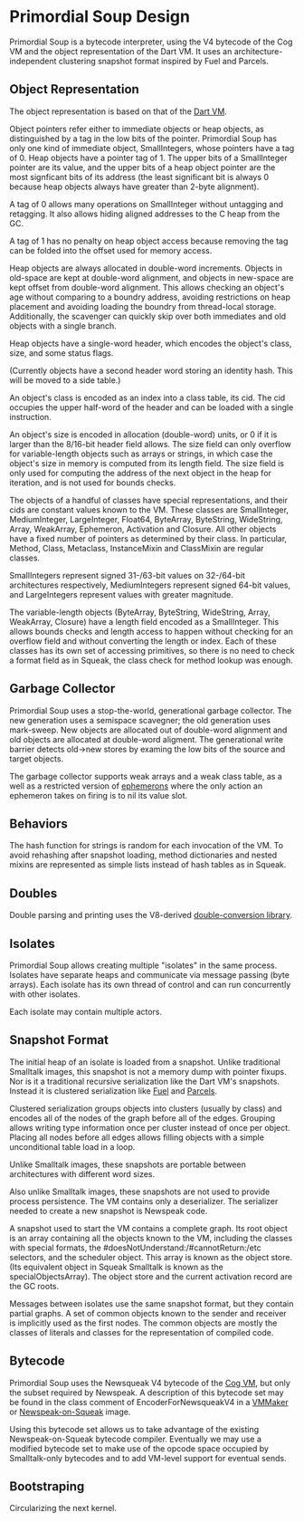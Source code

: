 # Primordial Soup Design

Primordial Soup is a bytecode interpreter, using the V4 bytecode of the Cog VM and the object representation of the Dart VM. It uses an architecture-independent clustering snapshot format inspired by Fuel and Parcels. 

## Object Representation

The object representation is based on that of the [Dart VM](https://github.com/dart-lang/sdk/blob/master/runtime/vm/raw_object.h).

Object pointers refer either to immediate objects or heap objects, as distinguished by a tag in the low bits of the pointer. Primordial Soup has only one kind of immediate object, SmallIntegers, whose pointers have a tag of 0. Heap objects have a pointer tag of 1. The upper bits of a SmallInteger pointer are its value, and the upper bits of a heap object pointer are the most signficant bits of its address (the least significant bit is always 0 because heap objects always have greater than 2-byte alignment).

A tag of 0 allows many operations on SmallInteger without untagging and retagging. It also allows hiding aligned addresses to the C heap from the GC.

A tag of 1 has no penalty on heap object access because removing the tag can be folded into the offset used for memory access.

Heap objects are always allocated in double-word increments. Objects in old-space are kept at double-word alignment, and objects in new-space are kept offset from double-word alignment. This allows checking an object's age without comparing to a boundry address, avoiding restrictions on heap placement and avoiding loading the boundry from thread-local storage. Additionally, the scavenger can quickly skip over both immediates and old objects with a single branch.

Heap objects have a single-word header, which encodes the object's class, size, and some status flags.

(Currently objects have a second header word storing an identity hash. This will be moved to a side table.)

An object's class is encoded as an index into a class table, its cid. The cid occupies the upper half-word of the header and can be loaded with a single instruction.

An object's size is encoded in allocation (double-word) units, or 0 if it is larger than the 8/16-bit header field allows. The size field can only overflow for variable-length objects such as arrays or strings, in which case the object's size in memory is computed from its length field. The size field is only used for computing the address of the next object in the heap for iteration, and is not used for bounds checks.

The objects of a handful of classes have special representations, and their cids are constant values known to the VM. These classes are SmallInteger, MediumInteger, LargeInteger, Float64, ByteArray, ByteString, WideString, Array, WeakArray, Ephemeron, Activation and Closure. All other objects have a fixed number of pointers as determined by their class. In particular, Method, Class, Metaclass, InstanceMixin and ClassMixin are regular classes.

SmallIntegers represent signed 31-/63-bit values on 32-/64-bit architectures respectively, MediumIntegers represent signed 64-bit values, and LargeIntegers represent values with greater magnitude.

The variable-length objects (ByteArray, ByteString, WideString, Array, WeakArray, Closure) have a length field encoded as a SmallInteger. This allows bounds checks and length access to happen without checking for an overflow field and without converting the length or index. Each of these classes has its own set of accessing primitives, so there is no need to check a format field as in Squeak, the class check for method lookup was enough.

## Garbage Collector

Primordial Soup uses a stop-the-world, generational garbage collector. The new generation uses a semispace scavegner; the old generation uses mark-sweep. New objects are allocated out of double-word alignment and old objects are allocated at double-word aligment. The generational write barrier detects old->new stores by examing the low bits of the source and target objects.

The garbage collector supports weak arrays and a weak class table, as a well as a restricted version of [ephemerons](http://dl.acm.org/citation.cfm?id=263733) where the only action an ephemeron takes on firing is to nil its value slot.

## Behaviors

The hash function for strings is random for each invocation of the VM. To avoid rehashing after snapshot loading, method dictionaries and nested mixins are represented as simple lists instead of hash tables as in Squeak.

## Doubles

Double parsing and printing uses the V8-derived [double-conversion library](https://github.com/google/double-conversion).

## Isolates

Primordial Soup allows creating multiple "isolates" in the same process. Isolates have separate heaps and communicate via message passing (byte arrays). Each isolate has its own thread of control and can run concurrently with other isolates.

Each isolate may contain multiple actors.

## Snapshot Format

The initial heap of an isolate is loaded from a snapshot. Unlike traditional Smalltalk images, this snapshot is not a memory dump with pointer fixups. Nor is it a traditional recursive serialization like the Dart VM's snapshots. Instead it is clustered serialization like [Fuel](http://rmod.inria.fr/web/software/Fuel) and [Parcels](http://scg.unibe.ch/archive/papers/Mira05aParcels.pdf).

Clustered serialization groups objects into clusters (usually by class) and encodes all of the nodes of the graph before all of the edges. Grouping allows writing type information once per cluster instead of once per object. Placing all nodes before all edges allows filling objects with a simple unconditional table load in a loop.

Unlike Smalltalk images, these snapshots are portable between architectures with different word sizes.

Also unlike Smalltalk images, these snapshots are not used to provide process persistence. The VM contains only a deserializer. The serializer needed to create a new snapshot is Newspeak code.

A snapshot used to start the VM contains a complete graph. Its root object is an array containing all the objects known to the VM, including the classes with special formats, the #doesNotUnderstand:/#cannotReturn:/etc selectors, and the scheduler object. This array is known as the object store. (Its equivalent object in Squeak Smalltalk is known as the specialObjectsArray). The object store and the current activation record are the GC roots.

Messages between isolates use the same snapshot format, but they contain partial graphs. A set of common objects known to the sender and receiver is implicitly used as the first nodes. The common objects are mostly the classes of literals and classes for the representation of compiled code.

## Bytecode

Primordial Soup uses the Newsqueak V4 bytecode of the [Cog VM](http://www.mirandabanda.org/cogblog/about-cog/), but only the subset required by Newspeak. A description of this bytecode set may be found in the class comment of EncoderForNewsqueakV4 in a [VMMaker](http://www.mirandabanda.org/cogblog/build-image/) or [Newspeak-on-Squeak](http://www.newspeaklanguage.org/downloads) image.

Using this bytecode set allows us to take advantage of the existing Newspeak-on-Squeak bytecode compiler. Eventually we may use a modified bytecode set to make use of the opcode space occupied by Smalltalk-only bytecodes and to add VM-level support for eventual sends.

## Bootstraping

Circularizing the next kernel.
